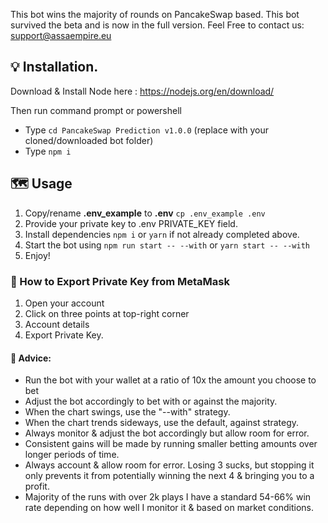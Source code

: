 
This bot wins the majority of rounds on PancakeSwap based.
This bot survived the beta and is now in the full version. Feel Free to contact us: support@assaempire.eu


## 💡 Installation.

Download & Install Node here :
https://nodejs.org/en/download/


Then run command prompt or powershell

- Type ``cd PancakeSwap Prediction v1.0.0`` (replace with your cloned/downloaded bot folder)
- Type ``npm i``

## 🗺️ Usage  

1. Copy/rename **.env_example** to **.env** ``cp .env_example .env``
2. Provide your private key to .env PRIVATE_KEY field.
3. Install dependencies `npm i` or `yarn` if not already completed above.
4. Start the bot using `npm run start -- --with` or `yarn start -- --with`
5. Enjoy!

### 🦊 How to Export Private Key from MetaMask
1. Open your account
2. Click on three points at top-right corner
3. Account details
4. Export Private Key.


#### 📢 Advice:
- Run the bot with your wallet at a ratio of 10x the amount you choose to bet
- Adjust the bot accordingly to bet with or against the majority.
- When the chart swings, use the "--with" strategy.
- When the chart trends sideways, use the default, against strategy.
- Always monitor & adjust the bot accordingly but allow room for error.
- Consistent gains will be made by running smaller betting amounts over longer periods of time.
- Always account & allow room for error. Losing 3 sucks, but stopping it only prevents it from potentially winning the next 4 & bringing you to a profit.
- Majority of the runs with over 2k plays I have a standard 54-66% win rate depending on how well I monitor it & based on market conditions.
